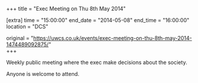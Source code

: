 +++
title = "Exec Meeting on Thu 8th May 2014"

[extra]
time = "15:00:00"
end_date = "2014-05-08"
end_time = "16:00:00"
location = "DCS"

original = "https://uwcs.co.uk/events/exec-meeting-on-thu-8th-may-2014-1474489092875/"    
+++

Weekly public meeting where the exec make decisions about the society.

Anyone is welcome to attend.

